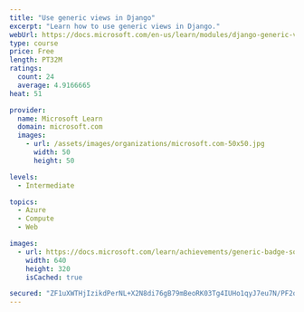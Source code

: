 ```yaml
---
title: "Use generic views in Django"
excerpt: "Learn how to use generic views in Django."
webUrl: https://docs.microsoft.com/en-us/learn/modules/django-generic-views/
type: course
price: Free
length: PT32M
ratings:
  count: 24
  average: 4.9166665
heat: 51

provider:
  name: Microsoft Learn
  domain: microsoft.com
  images:
    - url: /assets/images/organizations/microsoft.com-50x50.jpg
      width: 50
      height: 50

levels:
  - Intermediate

topics:
  - Azure
  - Compute
  - Web

images:
  - url: https://docs.microsoft.com/learn/achievements/generic-badge-social.png
    width: 640
    height: 320
    isCached: true

secured: "ZF1uXWTHjIzikdPerNL+X2N8di76gB79mBeoRK03Tg4IUHo1qyJ7eu7N/PF2qeOZTGHuggXnZqObqEsWAH2ZWXjnCp2JxZhAKQot4OkAhRM37684ylOmmFsWsbrcGMV9H6XT9Bl0SEvHMVA0kLFZF0EKUlNkDn8Q9j5XD8d6VTN/EQJq+5VfxULXULFv50MwHdbnN02C9CbHfvVPGZPcgT/AsWch3Iea9U2dGBAUMy/BHyW/B+IEKcH0nwiZAwRPrDTIJXxHUltTv75/PZuR+SYF1c2YPlfuRFxHJWE9FkXc1dBdGnVUnz8SCMLyG5xR3q0vbUZDK5gCWhoDoayYsoXOo6tv+rm0A9TA+Tph+3YJvSpKrMkh7TWzy6GTHz1EIPODrCCX9WxaTGbrPZyP/+4l/2Mn7Itg76amMji4jlY=;9AWeRivnWWJBxT4PlgW3/Q=="
---
```


